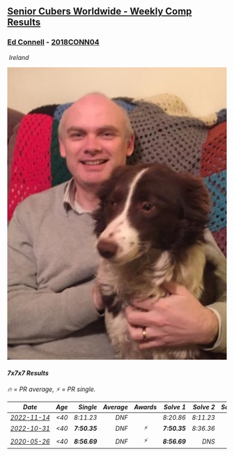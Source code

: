 <style>table {white-space: nowrap;}</style>
<link rel="stylesheet" type="text/css" href="/scw-comp/css/flags.css" />

## [Senior Cubers Worldwide - Weekly Comp Results](/scw-comp/results/)
### [Ed Connell](README.md) - [2018CONN04](https://www.worldcubeassociation.org/persons/2018CONN04?event=777)

<i class="flag flag-IE" />&nbsp;Ireland

![Ed Connell](1583010027.jpg)

#### 7x7x7 Results

<span style="white-space: nowrap;">🔥 = PR average</span>, <span style="white-space: nowrap;">⚡ = PR single</span>.

| Date | Age | Single | Average | Awards | Solve 1 | Solve 2 | Solve 3 | Video |
| :--: | :--: | --: | --: | :--: | --: | --: | --: | :-- |
| [2022-11-14](../../results/2022-11-14/777.md) | <40 | 8:11.23 | DNF |  | 8:20.86 | 8:11.23 | DNS | [Desktop](https://www.facebook.com/events/823524585526773/permalink/828441088368456) / [Mobile](https://m.facebook.com/events/823524585526773?view=permalink&id=828441088368456) |
| [2022-10-31](../../results/2022-10-31/777.md) | <40 | **7:50.35** | DNF | ⚡ | **7:50.35** | 8:36.36 | DNS | [Desktop](https://www.facebook.com/events/635474734791505/permalink/645267890478856) / [Mobile](https://m.facebook.com/events/635474734791505?view=permalink&id=645267890478856) |
| [2020-05-26](../../results/2020-05-26/777.md) | <40 | **8:56.69** | DNF | ⚡ | **8:56.69** | DNS | DNS | [Desktop](https://www.facebook.com/events/637852836799991/permalink/640364566548818) / [Mobile](https://m.facebook.com/events/637852836799991?view=permalink&id=640364566548818) |


<!-- Global site tag (gtag.js) - Google Analytics -->
<script async src="https://www.googletagmanager.com/gtag/js?id=UA-86348435-3"></script>
<script>window.dataLayer = window.dataLayer || []; function gtag() {dataLayer.push(arguments);} gtag('js', new Date()); gtag('config', 'UA-86348435-3');</script>
